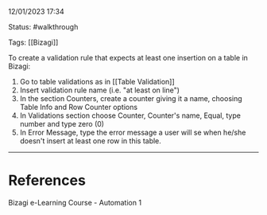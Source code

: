 12/01/2023 17:34

Status: #walkthrough 

Tags: [[Bizagi]]

To create a validation rule that expects at least one insertion on a table in Bizagi:

1. Go to table validations as in [[Table Validation]]
2. Insert validation rule name (i.e. "at least on line")
3. In the section Counters, create a counter giving it a name, choosing Table Info and Row Counter options
4. In Validations section choose Counter, Counter's name, Equal, type number and type zero (0)
5. In Error Message, type the error message a user will se when he/she doesn't insert at least one row in this table.

---
# References

Bizagi e-Learning Course - Automation 1